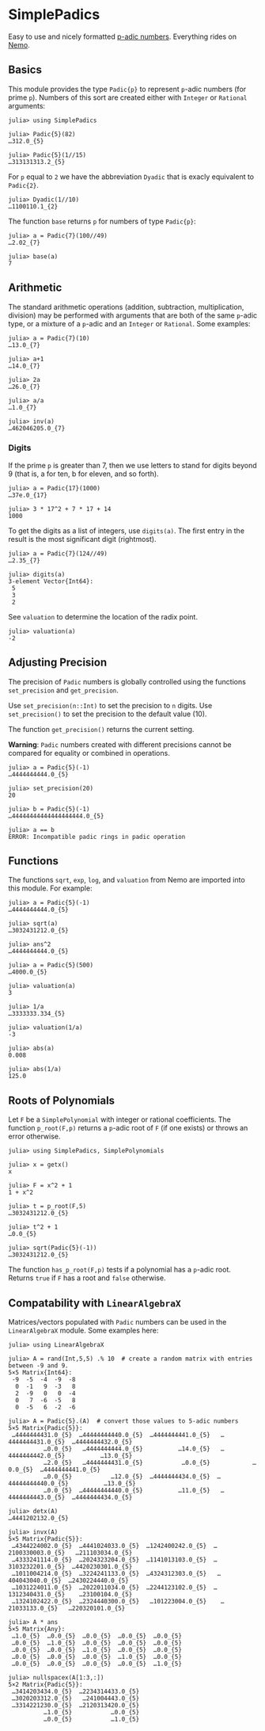 # SimplePadics

Easy to use and nicely formatted [p-adic numbers](https://en.wikipedia.org/wiki/P-adic_number). 
Everything rides on 
 [Nemo](https://github.com/Nemocas/Nemo.jl.git).


## Basics

This module provides the type `Padic{p}` to represent `p`-adic numbers (for prime `p`).
Numbers of this sort are created either with `Integer` or `Rational` arguments:
```
julia> using SimplePadics

julia> Padic{5}(82)
…312.0_{5}

julia> Padic{5}(1//15)
…313131313.2_{5}
```


For `p` equal to `2` we have the abbreviation `Dyadic` that is exacly equivalent to `Padic{2}`.
```
julia> Dyadic(1//10)
…1100110.1_{2}
```



The function `base` returns `p` for numbers of type `Padic{p}`:
```
julia> a = Padic{7}(100//49)
…2.02_{7}

julia> base(a)
7
```

## Arithmetic

The standard arithmetic operations (addition, subtraction, multiplication, division) may be performed with arguments that are both of the same `p`-adic type, or a mixture of a `p`-adic and an `Integer` or `Rational`. Some examples:
```
julia> a = Padic{7}(10)
…13.0_{7}

julia> a+1
…14.0_{7}

julia> 2a
…26.0_{7}

julia> a/a
…1.0_{7}

julia> inv(a)
…462046205.0_{7}
```




### Digits

If the prime `p` is greater than 7, then we use letters to stand for digits beyond 9 (that is, a for ten, b for eleven, and so forth).
```
julia> a = Padic{17}(1000)
…37e.0_{17}

julia> 3 * 17^2 + 7 * 17 + 14
1000
```

To get the digits as a list of integers, use `digits(a)`. The first entry in the result is the most significant digit (rightmost).
```
julia> a = Padic{7}(124//49)
…2.35_{7}

julia> digits(a)
3-element Vector{Int64}:
 5
 3
 2
```
See `valuation` to determine the location of the radix point. 
```
julia> valuation(a)
-2
```

## Adjusting Precision

The precision of `Padic` numbers is globally controlled using the functions `set_precision` and `get_precision`.

Use `set_precision(n::Int)` to set the precision to `n` digits. Use `set_precision()` to 
set the precision to the default value (10).

The function `get_precision()` returns the current setting.


**Warning**: `Padic` numbers created with different precisions cannot be compared for equality or combined in operations.
```
julia> a = Padic{5}(-1)
…4444444444.0_{5}

julia> set_precision(20)
20

julia> b = Padic{5}(-1)
…44444444444444444444.0_{5}

julia> a == b
ERROR: Incompatible padic rings in padic operation
```

## Functions

The functions `sqrt`, `exp`, `log`, and `valuation` from Nemo are imported into this module. For example:
```
julia> a = Padic{5}(-1)
…4444444444.0_{5}

julia> sqrt(a)
…3032431212.0_{5}

julia> ans^2
…4444444444.0_{5}

julia> a = Padic{5}(500)
…4000.0_{5}

julia> valuation(a)
3

julia> 1/a
…3333333.334_{5}

julia> valuation(1/a)
-3

julia> abs(a)
0.008

julia> abs(1/a)
125.0
```

## Roots of Polynomials

Let `F` be a `SimplePolynomial` with integer or rational coefficients. The function `p_root(F,p)` returns a `p`-adic root of `F` (if one exists) or throws an error otherwise.
```
julia> using SimplePadics, SimplePolynomials

julia> x = getx()
x

julia> F = x^2 + 1
1 + x^2

julia> t = p_root(F,5)
…3032431212.0_{5}

julia> t^2 + 1
…0.0_{5}

julia> sqrt(Padic{5}(-1))
…3032431212.0_{5}
```
The function `has_p_root(F,p)` tests if a polynomial has a `p`-adic root. 
Returns `true` if `F` has a root and `false` otherwise.



## Compatability with `LinearAlgebraX`

Matrices/vectors populated with `Padic` numbers can be used in the `LinearAlgebraX`
module. Some examples here:

```
julia> using LinearAlgebraX

julia> A = rand(Int,5,5) .% 10  # create a random matrix with entries between -9 and 9.
5×5 Matrix{Int64}:
 -9  -5  -4  -9  -8
  0  -1   9  -3   8
  2  -9   0   0  -4
  0   7  -6  -5   8
  0  -5   6  -2  -6

julia> A = Padic{5}.(A)  # convert those values to 5-adic numbers
5×5 Matrix{Padic{5}}:
 …4444444431.0_{5}  …44444444440.0_{5}  …4444444441.0_{5}   …4444444431.0_{5}  …4444444432.0_{5}
          …0.0_{5}   …4444444444.0_{5}          …14.0_{5}   …4444444442.0_{5}          …13.0_{5}
          …2.0_{5}   …4444444431.0_{5}           …0.0_{5}            …0.0_{5}  …4444444441.0_{5}
          …0.0_{5}           …12.0_{5}  …4444444434.0_{5}  …44444444440.0_{5}          …13.0_{5}
          …0.0_{5}  …44444444440.0_{5}          …11.0_{5}   …4444444443.0_{5}  …4444444434.0_{5}

julia> detx(A)
…4441202132.0_{5}

julia> invx(A)
5×5 Matrix{Padic{5}}:
 …4344224002.0_{5}  …4441024033.0_{5}  …1242400242.0_{5}  …2100330003.0_{5}   …211103034.0_{5}
 …4333241114.0_{5}  …2024323204.0_{5}  …1141013103.0_{5}  …3103232201.0_{5}  …4420230301.0_{5}
 …1011004214.0_{5}  …3224241133.0_{5}  …4324312303.0_{5}   …404043040.0_{5}  …2430224440.0_{5}
 …1031224011.0_{5}  …2022011034.0_{5}  …2244123102.0_{5}  …1312340431.0_{5}    …23100104.0_{5}
 …1324102422.0_{5}  …2324440300.0_{5}   …101223004.0_{5}    …21033133.0_{5}   …220320101.0_{5}

julia> A * ans
5×5 Matrix{Any}:
 …1.0_{5}  …0.0_{5}  …0.0_{5}  …0.0_{5}  …0.0_{5}
 …0.0_{5}  …1.0_{5}  …0.0_{5}  …0.0_{5}  …0.0_{5}
 …0.0_{5}  …0.0_{5}  …1.0_{5}  …0.0_{5}  …0.0_{5}
 …0.0_{5}  …0.0_{5}  …0.0_{5}  …1.0_{5}  …0.0_{5}
 …0.0_{5}  …0.0_{5}  …0.0_{5}  …0.0_{5}  …1.0_{5}

julia> nullspacex(A[1:3,:])
5×2 Matrix{Padic{5}}:
 …3414203434.0_{5}  …2234314433.0_{5}
 …3020203312.0_{5}   …241004443.0_{5}
 …3314221230.0_{5}  …2120313420.0_{5}
          …1.0_{5}           …0.0_{5}
          …0.0_{5}           …1.0_{5}
```



